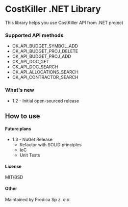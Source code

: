 # CostKiller .NET Library

This library helps you use CostKiller API from .NET project

### Supported API methods

 - CK_API_BUDGET_SYMBOL_ADD
 - CK_API_BUDGET_PROJ_DELETE
 - CK_API_BUDGET_PROJ_ADD
 - CK_API_DOC_GET
 - CK_API_DOC_SEARCH
 - CK_API_ALLOCATIONS_SEARCH
 - CK_API_CONTRACTOR_SEARCH

### What's new

- 1.2 - Initial open-sourced release

## How to use



#### Future plans

 - 1.3 - NuGet Release
    - Refactor with SOLID principles
    - IoC
    - Unit Tests

#### License
MIT/BSD

#### Other
Maintained by Predica Sp z. o.o.
